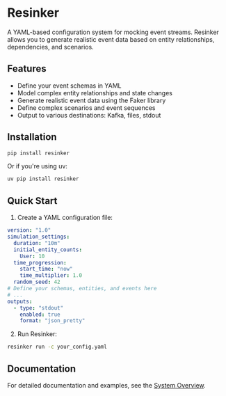 # Resinker

A YAML-based configuration system for mocking event streams. Resinker allows you to generate realistic event data based on entity relationships, dependencies, and scenarios.

## Features

- Define your event schemas in YAML
- Model complex entity relationships and state changes
- Generate realistic event data using the Faker library
- Define complex scenarios and event sequences
- Output to various destinations: Kafka, files, stdout

## Installation

```bash
pip install resinker
```

Or if you're using uv:

```bash
uv pip install resinker
```

## Quick Start

1. Create a YAML configuration file:

```yaml
version: "1.0"
simulation_settings:
  duration: "10m"
  initial_entity_counts:
    User: 10
  time_progression:
    start_time: "now"
    time_multiplier: 1.0
  random_seed: 42
# Define your schemas, entities, and events here
# ...
outputs:
  - type: "stdout"
    enabled: true
    format: "json_pretty"
```

2. Run Resinker:

```bash
resinker run -c your_config.yaml
```

## Documentation

For detailed documentation and examples, see the [System Overview](System_Overview.md).
